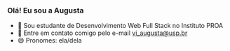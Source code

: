 ### Olá! Eu sou a Augusta

- 🌱 Sou estudante de Desenvolvimento Web Full Stack no Instituto PROA 
- 💬 Entre em contato comigo pelo e-mail vi_augusta@usp.br
- 😄 Pronomes: ela/dela
